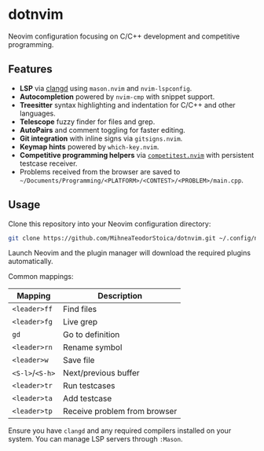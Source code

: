# dotnvim

Neovim configuration focusing on C/C++ development and competitive programming.

## Features

- **LSP** via [clangd](https://clangd.llvm.org/) using `mason.nvim` and `nvim-lspconfig`.
- **Autocompletion** powered by `nvim-cmp` with snippet support.
- **Treesitter** syntax highlighting and indentation for C/C++ and other languages.
- **Telescope** fuzzy finder for files and grep.
- **AutoPairs** and comment toggling for faster editing.
- **Git integration** with inline signs via `gitsigns.nvim`.
- **Keymap hints** powered by `which-key.nvim`.
- **Competitive programming helpers** via [`competitest.nvim`](https://github.com/xeluxee/competitest.nvim) with persistent testcase receiver.
- Problems received from the browser are saved to `~/Documents/Programming/<PLATFORM>/<CONTEST>/<PROBLEM>/main.cpp`.

## Usage

Clone this repository into your Neovim configuration directory:

```bash
git clone https://github.com/MihneaTeodorStoica/dotnvim.git ~/.config/nvim
```

Launch Neovim and the plugin manager will download the required plugins automatically.

Common mappings:

| Mapping | Description |
| ------- | ----------- |
| `<leader>ff` | Find files |
| `<leader>fg` | Live grep |
| `gd` | Go to definition |
| `<leader>rn` | Rename symbol |
| `<leader>w` | Save file |
| `<S-l>`/`<S-h>` | Next/previous buffer |
| `<leader>tr` | Run testcases |
| `<leader>ta` | Add testcase |
| `<leader>tp` | Receive problem from browser |

Ensure you have `clangd` and any required compilers installed on your system. You can manage LSP servers through `:Mason`.
